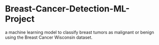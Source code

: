 # Breast-Cancer-Detection-ML-Project
a machine learning model to classify breast tumors as malignant or benign using the Breast Cancer Wisconsin dataset.
